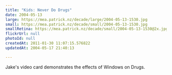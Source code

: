 ```yaml
---
title: "Kids: Never Do Drugs"
date: 2004-05-13
large: https://mea.patrick.nz/decade/large/2004-05-13-1530.jpg
small: https://mea.patrick.nz/decade/small/2004-05-13-1530.jpg
smallRetina: https://mea.patrick.nz/decade/small/2004-05-13-1530@2x.jpg
flickrUrl: null
photoId: null
createdAt: 2011-01-30 11:07:15.576822
updatedAt: 2004-05-17 21:40:13

---
```

Jake's video card demonstrates the effects of Windows on Drugs.
